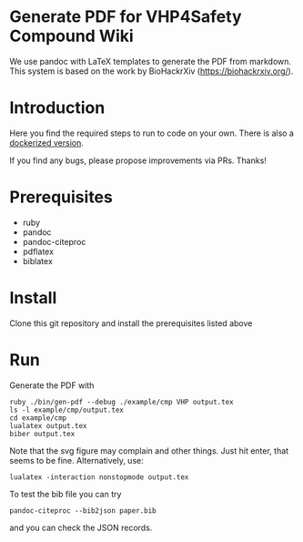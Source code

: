 # Generate PDF for VHP4Safety Compound Wiki

We use pandoc with LaTeX templates to generate the PDF from markdown.
This system is based on the work by BioHackrXiv (https://biohackrxiv.org/).

# Introduction


Here you find the required steps to run to code on your own. There is also a [dockerized version](#run-via-docker).

If you find any bugs, please propose improvements via PRs. Thanks!

# Prerequisites

- ruby
- pandoc
- pandoc-citeproc
- pdflatex
- biblatex

# Install

Clone this git repository and install the prerequisites listed above

# Run

Generate the PDF with

```shell
ruby ./bin/gen-pdf --debug ./example/cmp VHP output.tex
ls -l example/cmp/output.tex
cd example/cmp
lualatex output.tex
biber output.tex
```

Note that the svg figure may complain and other things. Just hit enter, that seems to be fine.
Alternatively, use:

```shell
lualatex -interaction nonstopmode output.tex
```

To test the bib file you can try

```
pandoc-citeproc --bib2json paper.bib
```

and you can check the JSON records.
